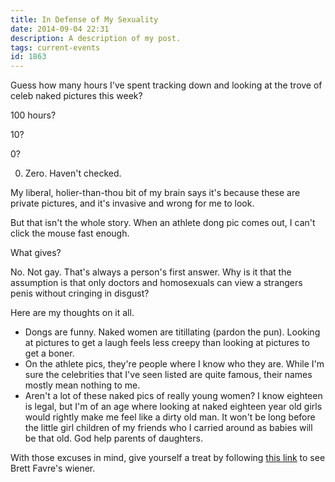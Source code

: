 ```yaml
---
title: In Defense of My Sexuality
date: 2014-09-04 22:31
description: A description of my post.
tags: current-events
id: 1863
---
```

Guess how many hours I've spent tracking down and looking at the trove of celeb naked pictures this week?

100 hours?

10?

0?
<span class="spanEndPreview">&nbsp;</span>


0.  Zero.  Haven't checked.

My liberal, holier-than-thou bit of my brain says it's because these are private pictures, and it's invasive and wrong for me to look.

But that isn't the whole story.  When an athlete dong pic comes out, I can't click the mouse fast enough.

What gives?  

No.  Not gay.  That's always a person's first answer.  Why is it that the assumption is that only doctors and homosexuals can view a strangers penis without cringing in disgust?

Here are my thoughts on it all.

<ul><li>Dongs are funny.  Naked women are titillating (pardon the pun).  Looking at pictures to get a laugh feels less creepy than looking at pictures to get a boner.</li><li>On the athlete pics, they're people where I know who they are.  While I'm sure the celebrities that I've seen listed are quite famous, their names mostly mean nothing to me.</li><li>Aren't a lot of these naked pics of really young women?  I know eighteen is legal, but I'm of an age where looking at naked eighteen year old girls would rightly make me feel like a dirty old man.  It won't be long before the little girl children of my friends who I carried around as babies will be that old.  God help parents of daughters.</li></ul>

With those excuses in mind, give yourself a treat by following <a href="http://deadspin.com/brett-favres-cellphone-seduction-of-jenn-sterger-upda-5658206">this link</a> to see Brett Favre's wiener.